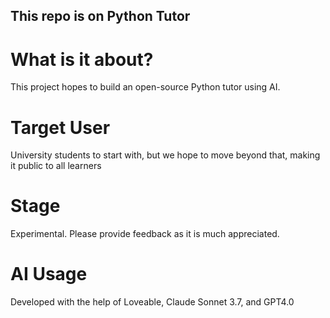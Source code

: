 ## This repo is on Python Tutor

# What is it about?
This project hopes to build an open-source Python tutor using AI.

# Target User
University students to start with, but we hope to move beyond that, making it public to all learners

# Stage
Experimental. Please provide feedback as it is much appreciated.

# AI Usage
Developed with the help of Loveable, Claude Sonnet 3.7, and GPT4.0
